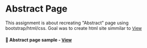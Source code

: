 
# Abstract Page

This assignment is about recreating "Abstract" page using bootstrap/html/css. Goal was to create html site simmilar to  <a href="https://help.abstract.com/hc/en-us" style="font-size:small;">View</a><h4>

<h4>🔹 Abstract page sample - <a href="https://simonakom.github.io/abstract-landing-page/index.html" style="font-size:small;">View</a><h4>

